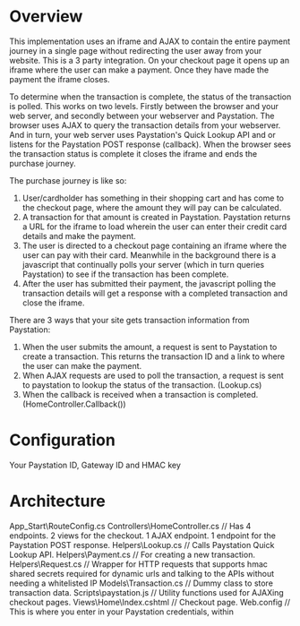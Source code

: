# Overview

This implementation uses an iframe and AJAX to contain the entire payment journey in a single page without redirecting the user away from your website. This is a 3 party integration. On your checkout page it opens up an iframe where the user can make a payment. Once they have made the payment the iframe closes.

To determine when the transaction is complete, the status of the transaction is polled. This works on two levels. Firstly between the browser and your web server, and secondly between your webserver and Paystation. The browser uses AJAX to query the transaction details from your webserver. And in turn, your web server uses Paystation's Quick Lookup API and or listens for the Paystation POST response (callback). When the browser sees the transaction status is complete it closes the iframe and ends the purchase journey.

The purchase journey is like so:
1. User/cardholder has something in their shopping cart and has come to the checkout page, where the amount they will pay can be calculated.
2. A transaction for that amount is created in Paystation. Paystation returns a URL for the iframe to load wherein the user can enter their credit card details and make the payment.
3. The user is directed to a checkout page containing an iframe where the user can pay with their card. Meanwhile in the background there is a javascript that continually polls your server (which in turn queries Paystation) to see if the transaction has been complete.
4. After the user has submitted their payment, the javascript polling the transaction details will get a response with a completed transaction and close the iframe.

There are 3 ways that your site gets transaction information from Paystation:
1. When the user submits the amount, a request is sent to Paystation to create a transaction. This returns the transaction ID and a link to where the user can make the payment.
2. When AJAX requests are used to poll the transaction, a request is sent to paystation to lookup the status of the transaction. (Lookup.cs)
3. When the callback is received when a transaction is completed. (HomeController.Callback())

# Configuration

Your Paystation ID, Gateway ID and HMAC key

# Architecture

App_Start\RouteConfig.cs
Controllers\HomeController.cs // Has 4 endpoints. 2 views for the checkout. 1 AJAX endpoint. 1 endpoint for the Paystation POST response.
Helpers\Lookup.cs // Calls Paystation Quick Lookup API.
Helpers\Payment.cs // For creating a new transaction.
Helpers\Request.cs // Wrapper for HTTP requests that supports hmac shared secrets required for dynamic urls and talking to the APIs without needing a whitelisted IP
Models\Transaction.cs // Dummy class to store transaction data.
Scripts\paystation.js // Utility functions used for AJAXing checkout pages.
Views\Home\Index.cshtml // Checkout page.
Web.config // This is where you enter in your Paystation credentials, within <appSettings></appSettings>